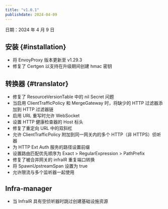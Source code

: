 ```yaml
---
title: "v1.0.1"
publishdate: 2024-04-09
---
```


日期：2024 年 4 月 9 日

## 安装 {#installation}

- 将 EnvoyProxy 版本更新至 v1.29.3
- 修复了 Certgen 以支持在升级期间创建 hmac 密钥

## 转换器 {#translator}

- 修复了 ResourceVersionTable 中的 nil Secret 问题
- 当启用 ClientTrafficPolicy 和 MergeGateway 时，将缺少的 HTTP 过滤器添加到 HTTP 过滤器链
- 启用 URL 重写时允许 WebSocket
- 设置 HTTP 健康检查器的 Host 标头
- 修复了重定向 URL 中的双斜杠
- 允许 ClientTrafficPolicy 附加到同一网关内的多个 HTTP（非 HTTPS）侦听器
- 为 HTTP Ext Auth 服务的路径设置前缀
- 设置路由匹配优先顺序为 Exact > RegularExpression > PathPrefix
- 修复了被合并网关的 infraIR 重复端口转换
- 将 SpawnUpstreamSpan 设置为 true
- 允许限流与多个监听器一起使用

## Infra-manager

- 当 InfraIR 具有空侦听器时跳过创建基础设施资源
